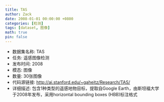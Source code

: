 ```yaml
---
title: TAS
author: Zack
date: 2008-01-01 00:00:00 +0800
categories: [检测]
tags: [dataset, 图像]
math: true
pin: false
---
```

- 数据集名称: TAS
- 任务: 遥感图像检测
- 发布时间: 2008
- 模态: 图像
- 数量: 30张图像
- 代码源链接: http://ai.stanford.edu/~gaheitz/Research/TAS/
- 详细描述: 包含1种类型的遥感地物目标，提取自Google Earth，由斯坦福大学于2008年发布，采用horizontal bounding boxes (HBB)标注格式
